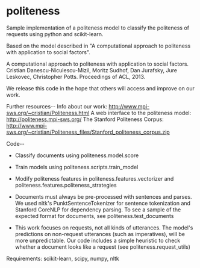 politeness
==========

Sample implementation of a politeness model to classify the politeness of requests using python and scikit-learn.

Based on the model described in "A computational approach to politeness with application to social factors". 

A computational approach to politeness with application to social factors. Cristian Danescu-Niculescu-Mizil, Moritz Sudhof, Dan Jurafsky, Jure Leskovec, Christopher Potts. Proceedings of ACL, 2013.

We release this code in the hope that others will access and improve on our work.

Further resources--
    Info about our work: http://www.mpi-sws.org/~cristian/Politeness.html
    A web interface to the politeness model: http://politeness.mpi-sws.org/
    The Stanford Politeness Corpus: http://www.mpi-sws.org/~cristian/Politeness_files/Stanford_politeness_corpus.zip


Code--

- Classify documents using politeness.model.score

- Train models using politeness.scripts.train_model

- Modify politeness features in politeness.features.vectorizer and politeness.features.politeness_strategies

- Documents must always be pre-processed with sentences and parses. 
We used nltk's PunktSentenceTokenizer for sentence tokenization and Stanford CoreNLP for dependency parsing. 
To see a sample of the expected format for documents, see politeness.test_documents

- This work focuses on requests, not all kinds of utterances. The model's predictions on non-request utterances (such as imperatives), will be more unpredictable.
Our code includes a simple heuristic to check whether a document looks like a request (see politeness.request_utils)

Requirements: scikit-learn, scipy, numpy, nltk






